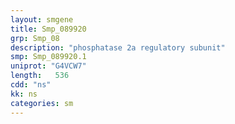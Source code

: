 ```yaml
---
layout: smgene
title: Smp_089920
grp: Smp_08
description: "phosphatase 2a regulatory subunit"
smp: Smp_089920.1
uniprot: "G4VCW7"
length:   536
cdd: "ns"
kk: ns
categories: sm
---
```

